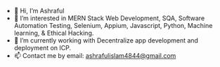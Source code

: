 - 👋 Hi, I’m Ashraful
- 👀 I’m interested in MERN Stack Web Development, SQA, Software Automation Testing, Selenium, Appium, Javascript, Python, Machine learning, & Ethical Hacking.
- 🌱 I’m currently working with Decentralize app development and deployment on ICP.
- 📫 Contact me by email: ashrafulislam4844@gmail.com

<!---
ashraful3885/ashraful3885 is a ✨ special ✨ repository because its `README.md` (this file) appears on your GitHub profile.
You can click the Preview link to take a look at your changes.
--->
